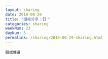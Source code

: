 ```yaml
---
layout: sharing
date: 2018-06-29
title: "讀經分享：【】"
categories: sharing
weekNum: 23
dayNum: 5
permalink: /sharing/2018-06-29-sharing.html
---
```


`錢斌傳道`
